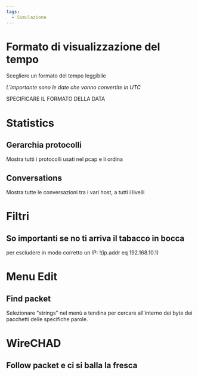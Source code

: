 ```yaml
---
tags:
  - Simulazione
---
```


# Formato di visualizzazione del tempo

Scegliere un formato del tempo leggibile

*L'importante sono le date che vanno convertite in UTC*

SPECIFICARE IL FORMATO DELLA DATA

# Statistics
## Gerarchia protocolli

Mostra tutti i protocolli usati nel pcap e li ordina 

## Conversations

Mostra tutte le conversazioni tra i vari host, a tutti i livelli

# Filtri

## So importanti se no ti arriva il tabacco in bocca


per escludere in modo corretto un IP: !(ip.addr eq 192.168.10.1)


# Menu Edit

## Find packet

Selezionare "strings" nel menù a tendina per cercare all'interno dei byte dei pacchetti delle specifiche parole.

# WireCHAD

## Follow packet e ci si balla la fresca

